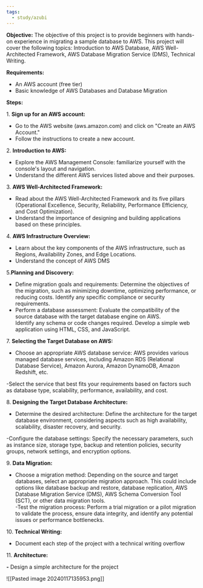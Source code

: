 ```yaml
---
tags:
  - study/azubi
---
```

  
**Objective:** The objective of this project is to provide beginners with hands-on experience in migrating a sample database to AWS. This project will cover the following topics: Introduction to AWS Database, AWS Well-Architected Framework, AWS Database Migration Service (DMS), Technical Writing.  
  
**Requirements:**  
- An AWS account (free tier)  
- Basic knowledge of AWS Databases and Database Migration

**Steps:**  
  
1. **Sign up for an AWS account:**  
- Go to the AWS website (aws.amazon.com) and click on "Create an AWS Account."  
- Follow the instructions to create a new account.  
  
2. **Introduction to AWS:**  
- Explore the AWS Management Console: familiarize yourself with the console's layout and navigation.  
- Understand the different AWS services listed above and their purposes.  
  
3. **AWS Well-Architected Framework:**  
- Read about the AWS Well-Architected Framework and its five pillars (Operational Excellence, Security, Reliability, Performance Efficiency, and Cost Optimization).  
- Understand the importance of designing and building applications based on these principles.  
  
4. **AWS Infrastructure Overview:**  
- Learn about the key components of the AWS infrastructure, such as Regions, Availability Zones, and Edge Locations.  
- Understand the concept of AWS DMS  
  
5.**Planning and Discovery:**  
- Define migration goals and requirements: Determine the objectives of the migration, such as minimizing downtime, optimizing performance, or reducing costs. Identify any specific compliance or security requirements.  
- Perform a database assessment: Evaluate the compatibility of the source database with the target database engine on AWS.  
  Identify any schema or code changes required. Develop a simple web application using HTML, CSS, and JavaScript.  
  
  
7. **Selecting the Target Database on AWS:**  
- Choose an appropriate AWS database service: AWS provides various managed database services, including Amazon RDS (Relational Database Service), Amazon Aurora, Amazon DynamoDB, Amazon Redshift, etc. 

-Select the service that best fits your requirements based on factors such as database type, scalability, performance, availability, and cost.  
  
  
8. **Designing the Target Database Architecture:**  
- Determine the desired architecture: Define the architecture for the target database environment, considering aspects such as high availability, scalability, disaster recovery, and security.

-Configure the database settings: Specify the necessary parameters, such as instance size, storage type, backup and retention policies, security groups, network settings, and encryption options.  
  
9. **Data Migration:**  
- Choose a migration method: Depending on the source and target databases, select an appropriate migration approach. This could include options like database backup and restore, database replication, AWS Database Migration Service (DMS), AWS Schema Conversion Tool (SCT), or other data migration tools.  
-Test the migration process: Perform a trial migration or a pilot migration to validate the process, ensure data integrity, and identify any potential issues or performance bottlenecks.

  

10. **Technical Writing:**

- Document each step of the project with a technical writing overflow

  

11. **Architecture:**

**-** Design a simple architecture for the project

![[Pasted image 20240117135953.png]]
